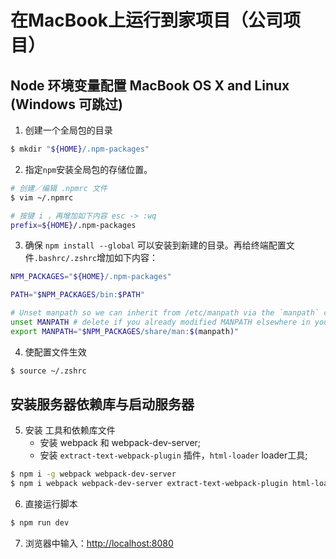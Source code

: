 # 在MacBook上运行到家项目（公司项目）

## Node 环境变量配置 MacBook OS X and Linux (Windows 可跳过)
1. 创建一个全局包的目录
```sh
$ mkdir "${HOME}/.npm-packages"
```
2. 指定`npm`安装全局包的存储位置。  
```sh
# 创建／编辑 .npmrc 文件
$ vim ~/.npmrc

# 按键 i ，再增加如下内容 esc -> :wq
prefix=${HOME}/.npm-packages
```
3. 确保 `npm install --global` 可以安装到新建的目录。再给终端配置文件`.bashrc/.zshrc`增加如下内容：
```sh
NPM_PACKAGES="${HOME}/.npm-packages"

PATH="$NPM_PACKAGES/bin:$PATH"

# Unset manpath so we can inherit from /etc/manpath via the `manpath` command
unset MANPATH # delete if you already modified MANPATH elsewhere in your config
export MANPATH="$NPM_PACKAGES/share/man:$(manpath)"

```
4. 使配置文件生效
```sh
$ source ~/.zshrc
```
## 安装服务器依赖库与启动服务器
5. 安装 工具和依赖库文件
    - 安装 webpack 和 webpack-dev-server;
    - 安装 `extract-text-webpack-plugin` 插件，`html-loader` loader工具;
```sh
$ npm i -g webpack webpack-dev-server
$ npm i webpack webpack-dev-server extract-text-webpack-plugin html-loader
```
6. 直接运行脚本
```sh
$ npm run dev
```
7. 浏览器中输入：[http://localhost:8080](http://localhost:8080)
